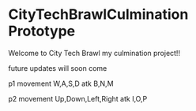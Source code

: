 # CityTechBrawlCulmination Prototype

Welcome to City Tech Brawl my culmination project!!

future updates will soon come 

p1 movement W,A,S,D atk B,N,M

p2 movement Up,Down,Left,Right atk I,O,P
